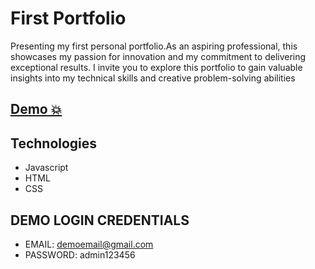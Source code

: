 # First Portfolio
Presenting my first personal portfolio.As an aspiring professional, this showcases my passion for innovation and my commitment to delivering exceptional results. I invite you to explore this portfolio to gain valuable insights into my technical skills and creative problem-solving abilities
## [Demo 💥](https://germiquere.github.io/My-Portfolio/)

## Technologies

- Javascript
- HTML
- CSS


## DEMO LOGIN CREDENTIALS
- EMAIL: demoemail@gmail.com
- PASSWORD: admin123456

